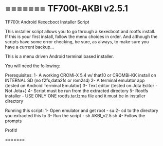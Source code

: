 
=======
TF700t-AKBI v2.5.1
===========

TF700t Android Kexecboot Installer Script

This installer script allows you to go through a kexecboot and
rootfs install. If this is your first install, follow the menu
choices in order. And although the scripts have some error
checking, be sure, as always, to make sure you have a current backup... 

This is a menu driven Android terminal based installer. 

You will need the following:

Prerequisites:
1- A working CROMi-X 5.4 w/ that10 or CROMBi-KK install
 on INTERNAL SD (no f2fs,data2fs or rom2sd)
2- A terminal emulator app (tested on Android Terminal Emulator)
3- Text editor (tested on Jota Editor - Not Jota+)
4- Script must be run from the extracted directory
5- Rootfs installer - USE ONLY ONE rootfs.tar.lzma file and
 it must be in installer directory

Running this script:
1- Open emulator and get root - su
2- cd to the directory you extracted this to
3- Run the script - sh AKBI_v2.5.sh
4- Follow the prompts

Profit!

=======

